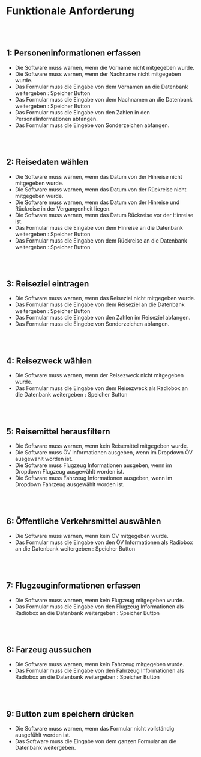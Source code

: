 # Funktionale Anforderung
<br>
<br>

## 1:   Personeninformationen erfassen

- Die Software muss warnen, wenn die Vorname nicht mitgegeben wurde.
- Die Software muss warnen, wenn der Nachname nicht mitgegeben wurde.
- Das Formular muss die Eingabe von dem Vornamen an die Datenbank weitergeben : Speicher Button
- Das Formular muss die Eingabe von dem Nachnamen an die Datenbank weitergeben : Speicher Button
- Das Formular muss die Eingabe von den Zahlen in den Personalinformationen abfangen.
- Das Formular muss die Eingebe von Sonderzeichen abfangen.

<br>
<br>

## 2:   Reisedaten wählen

- Die Software muss warnen, wenn das Datum von der Hinreise nicht mitgegeben wurde.
- Die Software muss warnen, wenn das Datum von der Rückreise nicht mitgegeben wurde.
- Die Software muss warnen, wenn das Datum von der Hinreise und Rückreise in der Vergangenheit liegen.
- Die Software muss  warnen, wenn das Datum Rückreise vor der Hinreise ist.
- Das Formular muss die Eingabe von dem Hinreise an die Datenbank weitergeben : Speicher Button
- Das Formular muss die Eingabe von dem Rückreise an die Datenbank weitergeben : Speicher Button


<br>
<br>


## 3:   Reiseziel eintragen  

- Die Software muss warnen, wenn das Reiseziel nicht mitgegeben wurde.
- Das Formular muss die Eingabe von dem Reiseziel an die Datenbank weitergeben : Speicher Button
- Das Formular muss die Eingabe von den Zahlen im Reiseziel abfangen.
- Das Formular muss die Eingebe von Sonderzeichen abfangen.

<br>
<br>


## 4:   Reisezweck wählen

- Die Software muss warnen, wenn der Reisezweck nicht mitgegeben wurde.
- Das Formular muss die Eingabe von dem Reisezweck als Radiobox an die Datenbank weitergeben : Speicher Button


<br>
<br>


## 5:   Reisemittel herausfiltern

- Die Software muss warnen, wenn kein Reisemittel  mitgegeben wurde.
- Die Software muss ÖV Informationen ausgeben, wenn im Dropdown ÖV ausgewählt worden ist.
- Die Software muss Flugzeug Informationen ausgeben, wenn im Dropdown Flugzeug ausgewählt worden ist.
- Die Software muss Fahrzeug Informationen ausgeben, wenn im Dropdown Fahrzeug ausgewählt worden ist.

<br>
<br>


## 6:   Öffentliche Verkehrsmittel auswählen

- Die Software muss warnen, wenn kein ÖV  mitgegeben wurde.
- Das Formular muss die Eingabe von den ÖV Informationen als Radiobox an die Datenbank weitergeben : Speicher Button

<br>
<br>


## 7:   Flugzeuginformationen erfassen

- Die Software muss warnen, wenn kein Flugzeug  mitgegeben wurde.
- Das Formular muss die Eingabe von den Flugzeug Informationen als Radiobox an die Datenbank weitergeben : Speicher Button

<br>
<br>


## 8:   Farzeug aussuchen

- Die Software muss warnen, wenn kein Fahrzeug  mitgegeben wurde.
- Das Formular muss die Eingabe von den Fahrzeug Informationen als Radiobox an die Datenbank weitergeben : Speicher Button

<br>
<br>


## 9:   Button zum speichern drücken

- Die Software muss warnen, wenn das Formular nicht vollständig ausgefühlt worden ist.
- Das Software muss die Eingabe von dem ganzen Formular an die Datenbank weitergeben.

<br>
<br>
